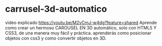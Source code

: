 # carrusel-3d-automatico
video explicado https://youtu.be/M2vCmJ-w4dg?feature=shared
Aprende como crear un hermoso CAROUSEL EN 3D automático, solo con HTML5 Y CSS3, de una manera muy fácil y práctica. aprenderás como posicionar objetos con css3 y como convertir objetos en 3D.
